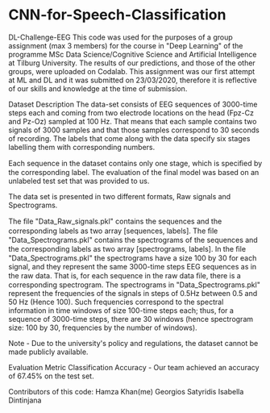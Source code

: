 # CNN-for-Speech-Classification
DL-Challenge-EEG
This code was used for the purposes of a group assignment (max 3 members) for the course in "Deep Learning" of the programme MSc Data Science/Cognitive Science and Artificial Intelligence at Tilburg University.
The results of our predictions, and those of the other groups, were uploaded on Codalab. 
This assignment was our first attempt at ML and DL and it was submitted on 23/03/2020, therefore it is reflective of our skills and knowledge at the time of submission.

Dataset Description
The data-set consists of EEG sequences of 3000-time steps each and coming from two electrode locations on the head (Fpz-Cz and Pz-Oz) sampled at 100 Hz. 
That means that each sample contains two signals of 3000 samples and that those samples correspond to 30 seconds of recording. The labels that come along with the data specify six stages labelling them with corresponding numbers.

Each sequence in the dataset contains only one stage, which is speciﬁed by the corresponding label. The evaluation of the final model was based on an unlabeled test set that was provided to us.

The data set is presented in two different formats, Raw signals and Spectrograms.

The ﬁle "Data_Raw_signals.pkl" contains the sequences and the corresponding labels as two array [sequences, labels].
The ﬁle "Data_Spectrograms.pkl" contains the spectrograms of the sequences and the corresponding labels as two array [spectrograms, labels].
In the ﬁle "Data_Spectrograms.pkl" the spectrograms have a size 100 by 30 for each signal, and they represent the same 3000-time steps EEG sequences as in the raw data. 
That is, for each sequence in the raw data ﬁle, there is a corresponding spectrogram. The spectrograms in "Data_Spectrograms.pkl" represent the frequencies of the signals in steps of 0.5Hz between 0.5 and 50 Hz (Hence 100). 
Such frequencies correspond to the spectral information in time windows of size 100-time steps each; thus, for a sequence of 3000-time steps, there are 30 windows (hence spectrogram size: 100 by 30, frequencies by the number of windows).

Note - Due to the university's policy and regulations, the dataset cannot be made publicly available.

Evaluation Metric
Classification Accuracy - Our team achieved an accuracy of 67.45% on the test set.

Contributors of this code:
Hamza Khan(me)
Georgios Satyridis
Isabella Dintinjana
